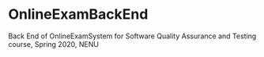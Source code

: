 # OnlineExamBackEnd
Back End of OnlineExamSystem for Software Quality Assurance and Testing course, Spring 2020, NENU
